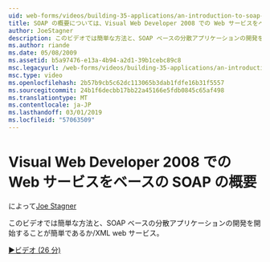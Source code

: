 ```yaml
---
uid: web-forms/videos/building-35-applications/an-introduction-to-soap-based-web-services-with-visual-web-developer-2008
title: SOAP の概要については、Visual Web Developer 2008 での Web サービスをベース |Microsoft Docs
author: JoeStagner
description: このビデオでは簡単な方法と、SOAP ベースの分散アプリケーションの開発を開始することが簡単であるか/XML web サービス。
ms.author: riande
ms.date: 05/08/2009
ms.assetid: b5a97476-e13a-4b94-a2d1-39b1cebc89c8
msc.legacyurl: /web-forms/videos/building-35-applications/an-introduction-to-soap-based-web-services-with-visual-web-developer-2008
msc.type: video
ms.openlocfilehash: 2b57b9cb5c62dc113065b3dab1fdfe16b31f5557
ms.sourcegitcommit: 24b1f6decbb17bb22a45166e5fdb0845c65af498
ms.translationtype: MT
ms.contentlocale: ja-JP
ms.lasthandoff: 03/01/2019
ms.locfileid: "57063509"
---
```

<a name="an-introduction-to-soap-based-web-services-with-visual-web-developer-2008"></a>Visual Web Developer 2008 での Web サービスをベースの SOAP の概要
====================
によって[Joe Stagner](https://github.com/JoeStagner)

このビデオでは簡単な方法と、SOAP ベースの分散アプリケーションの開発を開始することが簡単であるか/XML web サービス。

[&#9654;ビデオ (26 分)](https://channel9.msdn.com/Blogs/ASP-NET-Site-Videos/an-introduction-to-soap-based-web-services-with-visual-web-developer-2008)

